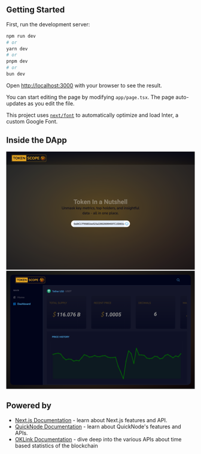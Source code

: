 ## Getting Started

First, run the development server:

```bash
npm run dev
# or
yarn dev
# or
pnpm dev
# or
bun dev
```

Open [http://localhost:3000](http://localhost:3000) with your browser to see the result.

You can start editing the page by modifying `app/page.tsx`. The page auto-updates as you edit the file.

This project uses [`next/font`](https://nextjs.org/docs/basic-features/font-optimization) to automatically optimize and load Inter, a custom Google Font.

## Inside the DApp

<div align="center">
    <img src="./screenshots/one.png" width="800px" />
    <img src="./screenshots/two.png" width="800px" />
</div>

## Powered by

- [Next.js Documentation](https://nextjs.org/docs) - learn about Next.js features and API.
- [QuickNode Documentation](https://www.quicknode.com/docs/welcome) - learn about QuickNode's features and APIs.
- [OKLink Documentation](https://www.oklink.com/docs/en/#introduction) - dive deep into the various APIs about time based statistics of the blockchain
